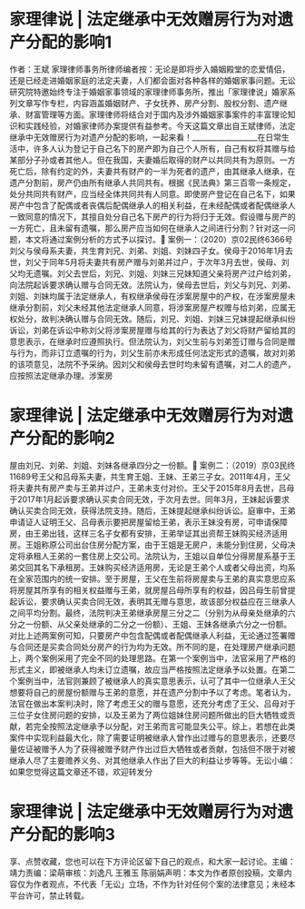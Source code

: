 # 家理律说 | 法定继承中无效赠房行为对遗产分配的影响1

作者：王斌 家理律师事务所律师编者按：无论是即将步入婚姻殿堂的恋爱情侣，还是已经走进婚姻家庭的法定夫妻，人们都会面对各种各样的婚姻家事问题。无讼研究院特邀始终专注于婚姻家事领域的家理律师事务所，推出「家理律说」婚家系列文章写作专栏，内容涵盖婚姻财产、子女抚养、房产分割、股权分割、遗产继承、财富管理等方面。家理律师将结合对于国内及涉外婚姻家事案件的丰富理论知识和实践经验，对婚家律师办案提供有益参考。今天这篇文章出自王斌律师，法定继承中无效赠房行为对遗产分配的影响，一起来看！__________________在日常生活中，许多人认为登记于自己名下的房产即为自己个人所有，自己有权将其赠与给某部分子孙或者其他人。但在我国，夫妻婚后取得的财产以共同共有为原则。一方死亡后，除有约定的外，夫妻共有财产的一半为死者的遗产，由其继承人继承，在遗产分割前，房产仍由所有继承人共同共有。根据《民法典》第三百零一条规定，处分共同共有财产，应当经全体共同共有人同意。即使房产登记在自己名下，如果房产中包含了配偶或者丧偶后配偶继承人的相关利益，在未经配偶或者配偶继承人一致同意的情况下，其擅自处分自己名下房产的行为将归于无效。假设赠与房产的一方死亡，且未留有遗嘱，那么房产应当如何在继承人之间进行分割？针对这一问题，本文将通过案例分析的方式予以探讨。🔹 案例一：（2020）京02民终6366号刘父与侯母系夫妻，共生育刘兄、刘弟、刘姐、刘妹四子女。侯母于2016年1月去世，刘父于同年5月将夫妻共有房产赠与刘弟并过户，于次年3月去世，侯母、刘父均无遗嘱。刘父去世后，刘兄、刘姐、刘妹三兄妹知道父亲将房产过户给刘弟，向法院起诉要求确认赠与合同无效。法院认为，侯母去世后，刘父与刘兄、刘弟、刘姐、刘妹均属于法定继承人，有权继承侯母在涉案房屋中的产权，在涉案房屋未继承分割前，刘父未经其他法定继承人同意，将涉案房屋产权赠与给刘弟，应属无权处分，故判决确认赠与合同无效。随后，刘兄、刘姐、刘妹三兄妹提起继承纠纷诉讼，刘弟在诉讼中称刘父将涉案房屋赠与给其的行为表达了刘父将财产留给其的意思表示，在继承时应遵照执行。但法院认为，刘父生前与刘弟签订赠与合同是赠与行为，而非订立遗嘱的行为，刘父生前亦未形成任何法定形式的遗嘱，故对刘弟的该项意见，法院不予采纳。因刘父和侯母去世时均未留有遗嘱，对二人的遗产，应按照法定继承办理。涉案房

# 家理律说 | 法定继承中无效赠房行为对遗产分配的影响2

屋由刘兄、刘弟、刘姐、刘妹各继承四分之一份额。🔹 案例二：（2019）京03民终11689号王父和吕母系夫妻，共生育王姐、王妹、王弟三子女。2011年4月，王父将夫妻共有房产卖与王弟并过户，王弟未支付对价。王父于2015年8月去世，吕母于2017年1月起诉要求确认买卖合同无效，于次月去世。同年3月，王妹起诉要求确认买卖合同无效，获得法院支持。随后，王妹提起继承纠纷诉讼。庭审中，王弟申请证人证明王父、吕母表示要把房屋留给王弟，表示王妹没有房，可申请保障房，由王弟出钱，这样三名子女都有安排，王弟举证其出资帮王妹购买经济适用房。王姐称原公司出台住房分配方案，由于王姐是无房户，未能分到住房，父母决定将承租人王弟的一套住房上交公司。法院认为，王姐以自单位分得房屋系基于王弟交回其名下承租房。王妹购买经济适用房，无论是王弟个人或者父母出资，均系在全家范围内的统一安排。至于房屋，王父在生前将房屋卖与王弟的真实意思应系将房屋其所享有的相关权益赠与王弟，就房屋吕母所享有的权益，因吕母生前曾提起诉讼，要求确认买卖合同无效，表明其无赠与意思，故该部分权益应在三继承人之间平均分割。最终，法院判决王弟继承房屋三分之二（分别为从母亲处继承的六分之一份额、从父亲处继承的二分之一份额）、王姐、王妹各继承六分之一份额。对比上述两案例可知，只要房产中包含配偶或者配偶继承人利益，无论通过签署赠与合同还是买卖合同处分房产的行为均为无效。所不同的是，在处理房产继承问题上，两个案例采用了完全不同的处理思路。在第一个案例当中，法官采用了严格的形式主义，即被继承人均未订立遗嘱，故应当严格按照法定继承予以处置。在第二个案例当中，法官则兼顾了被继承人的真实意思表示，认可了其中一位继承人王父想要将自己的房屋份额赠与王弟的意愿，并在遗产分割中予以了考虑。笔者认为，法官在做出本案判决时，除了考虑王父的赠与意愿，还充分考虑了王父、吕母对于三位子女住房问题的安排，以及王弟为了两位姐妹住房问题所做出的巨大牺牲或贡献，若完全按照法定继承予以分配，对王弟而言可能显失公平。综上，若想在此类案件中实现利益最大化，除了需要证明被继承人曾作出过赠与的意思表示，还要尽量佐证被赠予人为了获得被赠予财产作出过巨大牺牲或者贡献，包括但不限于对被继承人尽了主要赡养义务、对其他继承人作出了巨大的利益让步等等。无讼小编：如果您觉得这篇文章还不错，欢迎转发分

# 家理律说 | 法定继承中无效赠房行为对遗产分配的影响3

享、点赞收藏，您也可以在下方评论区留下自己的观点，和大家一起讨论。主编：靖力责编：梁萌审核：刘逸凡 王雅玉 陈丽娟声明：本文为作者原创投稿，文章内容仅为作者观点，不代表「无讼」立场，不作为针对任何个案的法律意见；未经本平台许可，禁止转载。


